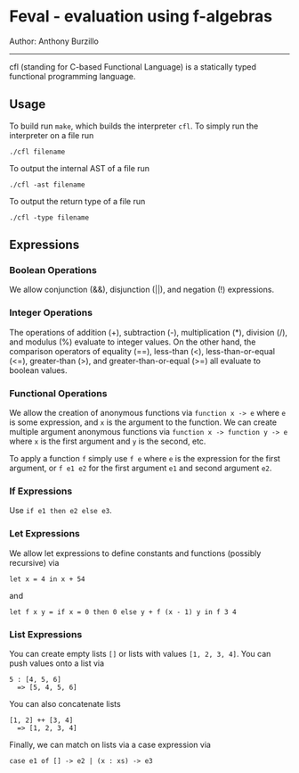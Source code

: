 Feval - evaluation using f-algebras
===================================

Author: Anthony Burzillo

******

cfl (standing for C-based Functional Language) is a statically typed
functional programming language.

## Usage

To build run `make`, which builds the interpreter `cfl`. To simply
run the interpreter on a file run
```
./cfl filename
```
To output the internal AST of a file run
```
./cfl -ast filename
```
To output the return type of a file run
```
./cfl -type filename
```

## Expressions

### Boolean Operations

We allow conjunction (&&), disjunction (||), and negation (!) expressions.

### Integer Operations

The operations of addition (+), subtraction (-), multiplication (*), division (/),
and modulus (%) evaluate to integer values. On the other hand, the comparison
operators of equality (==), less-than (<), less-than-or-equal (<=), greater-than
(>), and greater-than-or-equal (>=) all evaluate to boolean values.

### Functional Operations

We allow the creation of anonymous functions via `function x -> e` where `e` is some
expression, and `x` is the argument to the function. We can create multiple argument
anonymous functions via `function x -> function y -> e` where `x` is
the first argument and `y` is the second, etc.

To apply a function `f` simply use `f e` where `e` is the expression for the first
argument, or `f e1 e2` for the first argument `e1` and second argument `e2`.

### If Expressions

Use `if e1 then e2 else e3`.

### Let Expressions

We allow let expressions to define constants and functions (possibly recursive) via
```
let x = 4 in x + 54
```
and
```
let f x y = if x = 0 then 0 else y + f (x - 1) y in f 3 4
```

### List Expressions

You can create empty lists `[]` or lists with values `[1, 2, 3, 4]`. You can push
values onto a list via
```
5 : [4, 5, 6]
  => [5, 4, 5, 6] 
```
You can also concatenate lists
```
[1, 2] ++ [3, 4]
  => [1, 2, 3, 4]
```
Finally, we can match on lists via a case expression via
```
case e1 of [] -> e2 | (x : xs) -> e3
```
